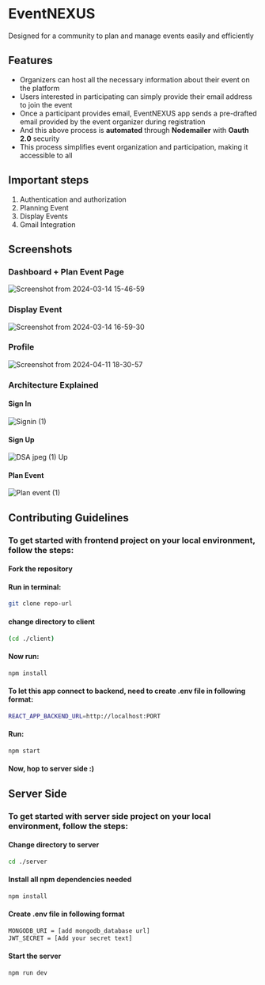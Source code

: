 # EventNEXUS

Designed for a community to plan and manage events easily and efficiently

## Features

- Organizers can host all the necessary information about their event on the platform
- Users interested in participating can simply provide their email address to join the event
- Once a participant provides email, EventNEXUS app sends a pre-drafted email provided by the event organizer during registration
- And this above process is **automated** through **Nodemailer** with **Oauth 2.0** security
- This process simplifies event organization and participation, making it accessible to all

## Important steps

1. Authentication and authorization
2. Planning Event
3. Display Events
4. Gmail Integration

## Screenshots

### Dashboard + Plan Event Page
![Screenshot from 2024-03-14 15-46-59](https://github.com/singhkaran202/EventNexus/assets/105576642/df46e93f-b2ca-439f-8cd7-8204d141caa0)


### Display Event 
![Screenshot from 2024-03-14 16-59-30](https://github.com/singhkaran202/EventNexus/assets/105576642/89f8bab4-6fcd-4e27-a03c-2052f5905a5f)


### Profile
![Screenshot from 2024-04-11 18-30-57](https://github.com/singhkaran202/EventNexus/assets/105576642/b144f0e4-238f-43b4-9775-8068bd84ff64)



### Architecture Explained
   #### Sign In
   ![Signin (1)](https://github.com/singhkaran202/EventNexus/assets/105576642/4f887e11-6647-454f-af1c-7bc790232541)

   
   #### Sign Up
   ![DSA jpeg (1)](https://github.com/singhkaran202/EventNexus/assets/105576642/824640a1-9a2a-4480-a096-4e317e8ae630)
Up
   
   #### Plan Event
![Plan event (1)](https://github.com/singhkaran202/EventNexus/assets/105576642/92725cbb-6cec-494a-86f6-40a9f9618b0a)


## Contributing Guidelines
### To get started with frontend project on your local environment, follow the steps:
#### Fork the repository

#### Run in terminal: 
```bash
git clone repo-url
```

#### change directory to client
 ```bash
(cd ./client)
```

#### Now run: 
```bash
npm install
```

#### To let this app connect to backend, need to create .env file in following format:
```bash
REACT_APP_BACKEND_URL=http://localhost:PORT
```

#### Run:

```bash
npm start
```
 
#### Now, hop to server side :)

## Server Side
### To get started with server side project on your local environment, follow the steps:

#### Change directory to server
```bash
cd ./server
```

#### Install all npm dependencies needed
```bash
npm install
```
 
#### Create .env file in following format

```bash
MONGODB_URI = [add mongodb_database url]
JWT_SECRET = [Add your secret text]
```

#### Start the server
```bash
npm run dev
```
    



   




